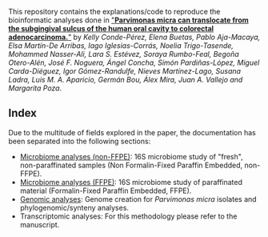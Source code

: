 
This repository contains the explanations/code to reproduce the bioinformatic analyses done in ["**Parvimonas micra can translocate from the subgingival sulcus of the human oral cavity to colorectal adenocarcinoma.**"](https://doi.org/10.1002/1878-0261.13506) by *Kelly Conde-Pérez, Elena Buetas, Pablo Aja-Macaya, Elsa Martín-De Arribas, Iago Iglesias-Corrás, Noelia Trigo-Tasende, Mohammed Nasser-Ali, Lara S. Estévez, Soraya Rumbo-Feal, Begoña Otero-Alén, José F. Noguera, Ángel Concha, Simón Pardiñas-López, Miguel Carda-Diéguez, Igor Gómez-Randulfe, Nieves Martínez-Lago, Susana Ladra, Luis M. A. Aparicio, Germán Bou, Álex Mira, Juan A. Vallejo and Margarita Poza*.

## Index
Due to the multitude of fields explored in the paper, the documentation has been separated into the following sections:
- [Microbiome analyses (non-FFPE)](/microbiome_non-FFPE): 16S microbiome study of "fresh", non-paraffinated samples (Non Formalin-Fixed Paraffin Embedded, non-FFPE).
- [Microbiome analyses (FFPE)](/microbiome_FFPE): 16S microbiome study of paraffinated material (Formalin-Fixed Paraffin Embedded, FFPE).
- [Genomic analyses](/genomics): Genome creation for *Parvimonas micra* isolates and phylogenomic/synteny analyses.
- Transcriptomic analyses: For this methodology please refer to the manuscript.


